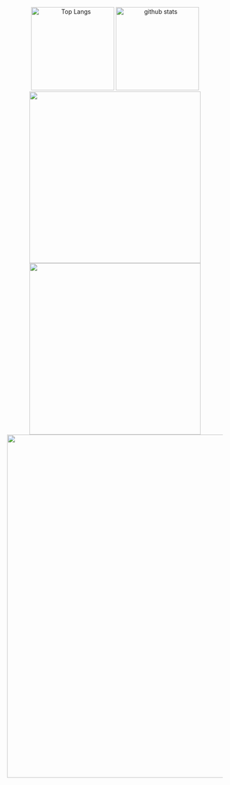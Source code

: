 <div align="center">
<!--     <a href="https://github.com/Coday-meric/badge42">
        <img src="https://badge42.coday.fr/api/v2/clqlxyir4187001p451lzs3rc/stats?cursusId=21&coalitionId=310" alt="tokazaki's 42 stats" width="810px"/>
    </a> -->
    <img alt="Top Langs" src="https://github-readme-stats.vercel.app/api/top-langs/?username=kaaaaakun&layout=compact&show_icons=true" height="194px" />
    <img alt="github stats" src="https://github-readme-stats.vercel.app/api?username=kaaaaakun" height="194px"/>
    <img src="http://github-profile-summary-cards.vercel.app/api/cards/most-commit-language?username=kaaaaakun&theme=nord_bright" width="400px">
    <img src="http://github-profile-summary-cards.vercel.app/api/cards/productive-time?username=kaaaaakun&theme=nord_bright&utcOffset=9" width="400px">
    <img src="http://github-profile-summary-cards.vercel.app/api/cards/profile-details?username=kaaaaakun&theme=nord_bright" width="800px">

</div>
